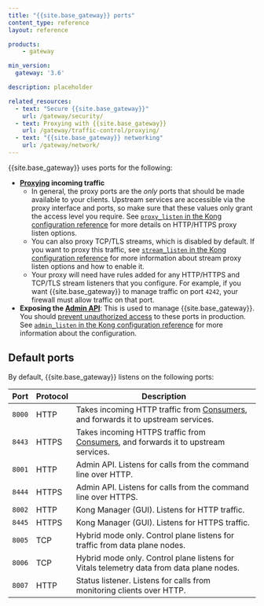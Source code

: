 ```yaml
---
title: "{{site.base_gateway}} ports"
content_type: reference
layout: reference

products:
    - gateway

min_version:
  gateway: '3.6'

description: placeholder

related_resources:
  - text: "Secure {{site.base_gateway}}"
    url: /gateway/security/
  - text: Proxying with {{site.base_gateway}}
    url: /gateway/traffic-control/proxying/
  - text: "{{site.base_gateway}} networking"
    url: /gateway/network/
---
```


<!--Original doc:
http://docs.konghq.com/gateway/latest/production/networking/firewall/
https://docs.konghq.com/gateway/latest/production/networking/default-ports/
-->

{{site.base_gateway}} uses ports for the following:
* **[Proxying](/gateway/traffic-control/proxying/) incoming traffic**
  * In general, the proxy ports are the *only* ports that should be made available to your clients. Upstream services are accessible via the proxy interface and ports, so make sure that these values only grant the access level you require. See [`proxy_listen` in the Kong configuration reference](/gateway/configuration/) for more details on HTTP/HTTPS proxy listen options. 
  * You can also proxy TCP/TLS streams, which is disabled by default. If you want to proxy this traffic, see [`stream_listen` in the Kong configuration reference](/gateway/configuration/) for more information about stream proxy listen options and how to enable it.
  * Your proxy will need have rules added for any HTTP/HTTPS and TCP/TLS stream listeners that you configure. For example, if you want {{site.base_gateway}} to manage traffic on port `4242`, your firewall must allow traffic on that port.
* **Exposing the [Admin API](/api/gateway/admin-ee/)**: This is used to manage {{site.base_gateway}}. You should [prevent unauthorized access](/gateway/secure-the-admin-api/) to these ports in production. See [`admin_listen` in the Kong configuration reference](/gateway/configuration/) for more information about the configuration.

## Default ports

By default, {{site.base_gateway}} listens on the following ports:

| Port                                                                               | Protocol | Description | 
|-----------------------------------------------------------------------------------|---------|------------|
| `8000` | HTTP     | Takes incoming HTTP traffic from [Consumers](/gateway/entities/consumer/), and forwards it to upstream services. | 
| `8443` | HTTPS    | Takes incoming HTTPS traffic from [Consumers](/gateway/entities/consumer/), and forwards it to upstream services. | 
| `8001` | HTTP     | Admin API. Listens for calls from the command line over HTTP. | 
| `8444` | HTTPS    | Admin API. Listens for calls from the command line over HTTPS. | 
| `8002` | HTTP     | Kong Manager (GUI). Listens for HTTP traffic. | 
| `8445` | HTTPS    | Kong Manager (GUI). Listens for HTTPS traffic. | 
| `8005` | TCP     | Hybrid mode only. Control plane listens for traffic from data plane nodes. | 
| `8006` | TCP     | Hybrid mode only. Control plane listens for Vitals telemetry data from data plane nodes. | 
| `8007` | HTTP     | Status listener. Listens for calls from monitoring clients over HTTP. | 


